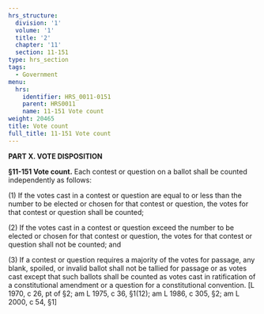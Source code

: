 ```yaml
---
hrs_structure:
  division: '1'
  volume: '1'
  title: '2'
  chapter: '11'
  section: 11-151
type: hrs_section
tags:
  - Government
menu:
  hrs:
    identifier: HRS_0011-0151
    parent: HRS0011
    name: 11-151 Vote count
weight: 20465
title: Vote count
full_title: 11-151 Vote count
---
```

**PART X. VOTE DISPOSITION**

**§11-151 Vote count.** Each contest or question on a ballot shall be counted independently as follows:

(1) If the votes cast in a contest or question are equal to or less than the number to be elected or chosen for that contest or question, the votes for that contest or question shall be counted;

(2) If the votes cast in a contest or question exceed the number to be elected or chosen for that contest or question, the votes for that contest or question shall not be counted; and

(3) If a contest or question requires a majority of the votes for passage, any blank, spoiled, or invalid ballot shall not be tallied for passage or as votes cast except that such ballots shall be counted as votes cast in ratification of a constitutional amendment or a question for a constitutional convention. [L 1970, c 26, pt of §2; am L 1975, c 36, §1(12); am L 1986, c 305, §2; am L 2000, c 54, §1]